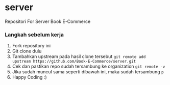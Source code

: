 # server
Repositori For Server Book E-Commerce

### Langkah sebelum kerja
1. Fork repository ini
2. Git clone dulu
3. Tambahkan upstream pada hasil clone tersebut
```git remote add upstream https://github.com/Book-E-Commerce/server.git```
4. Cek dan pastikan repo sudah tersambung ke organization
``` git remote -v ```
5. Jika sudah muncul sama seperti dibawah ini, maka sudah tersambung
``` p ```
6. Happy Coding :)
